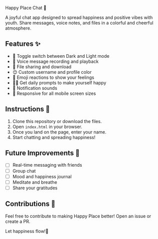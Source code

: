 Happy Place Chat 🌈

A joyful chat app designed to spread happiness and positive vibes with youth. Share messages, voice notes, and files in a colorful and cheerful atmosphere.

## Features ✨
- 🌙 Toggle switch between Dark and Light mode
- 🎤 Voice message recording and playback
- 📎 File sharing and download
- 😊 Custom username and profile color
- 🎉 Emoji reactions to show your feelings
- 🧘‍♀️ Get daily prompts to make yourself happy
- 🔔 Notification sounds
- 📱 Responsive for all mobile screen sizes

## Instructions 🚀
1. Clone this repository or download the files.
2. Open `index.html` in your browser.
3. Once you land on the page, enter your name.
4. Start chatting and spreading happiness!

## Future Improvements 🌱
- [ ] Real-time messaging with friends
- [ ] Group chat
- [ ] Mood and happiness journal
- [ ] Meditate and breathe
- [ ] Share your gratitudes

## Contributions 🤝
Feel free to contribute to making Happy Place better! Open an issue or create a PR.

Let happiness flow!🌻
